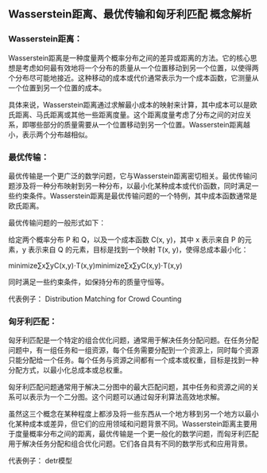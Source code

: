 
## Wasserstein距离、最优传输和匈牙利匹配 概念解析

### Wasserstein距离：

Wasserstein距离是一种度量两个概率分布之间的差异或距离的方法。它的核心思想是考虑如何最有效地将一个分布的质量从一个位置移动到另一个位置，以使得两个分布尽可能地接近。这种移动的成本或代价通常表示为一个成本函数，它测量从一个位置到另一个位置的成本。

具体来说，Wasserstein距离通过求解最小成本的映射来计算，其中成本可以是欧氏距离、马氏距离或其他一些距离度量。这个距离度量考虑了分布之间的对应关系，即哪些部分的质量需要从一个位置移动到另一个位置。Wasserstein距离越小，表示两个分布越相似。

### 最优传输：

最优传输是一个更广泛的数学问题，它与Wasserstein距离密切相关。最优传输问题涉及将一种分布映射到另一种分布，以最小化某种成本或代价函数，同时满足一些约束条件。Wasserstein距离是最优传输问题的一个特例，其中成本函数通常是欧氏距离。

最优传输问题的一般形式如下：

给定两个概率分布 P 和 Q，以及一个成本函数 C(x, y)，其中 x 表示来自 P 的元素，y 表示来自 Q 的元素，目标是找到一个映射 T(x, y)，使得总成本最小化：

minimize∑x∑yC(x,y)⋅T(x,y)minimize∑x​∑y​C(x,y)⋅T(x,y)

同时满足一些约束条件，如保持分布的质量守恒等。

代表例子： Distribution Matching for Crowd Counting

### 匈牙利匹配：

匈牙利匹配是一个特定的组合优化问题，通常用于解决任务分配问题。在任务分配问题中，有一组任务和一组资源，每个任务需要分配到一个资源上，同时每个资源只能分配给一个任务。每个任务与资源之间都有一个成本或权重，目标是找到一种分配方式，以最小化总成本或总权重。

匈牙利匹配问题通常用于解决二分图中的最大匹配问题，其中任务和资源之间的关系可以表示为一个二分图。这个问题可以通过匈牙利算法高效地求解。

虽然这三个概念在某种程度上都涉及将一些东西从一个地方移到另一个地方以最小化某种成本或差异，但它们的应用领域和问题背景不同。Wasserstein距离主要用于度量概率分布之间的距离，最优传输是一个更一般化的数学问题，而匈牙利匹配用于解决任务分配和组合优化问题。它们各自具有不同的数学形式和应用背景。

代表例子： detr模型
